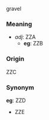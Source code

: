 gravel
### Meaning
+ _adj_: ZZA
    + __eg__: ZZB

### Origin

ZZC

### Synonym

__eg__: ZZD

+ ZZE


